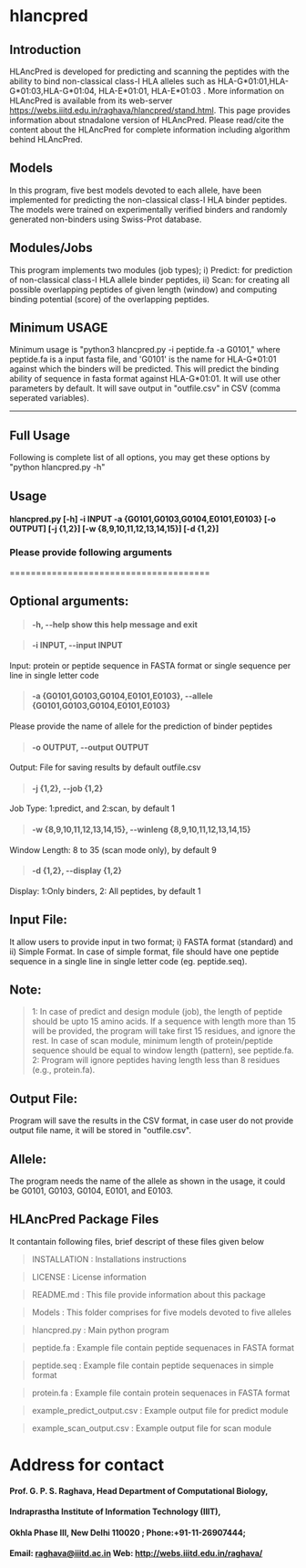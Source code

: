 # hlancpred
## Introduction
HLAncPred is developed for predicting and scanning the peptides with the ability to bind non-classical class-I HLA alleles such as HLA-G\*01:01,HLA-G\*01:03,HLA-G\*01:04, HLA-E\*01:01, HLA-E\*01:03 . More information on HLAncPred is available from its web-server https://webs.iiitd.edu.in/raghava/hlancpred/stand.html. This page provides information about stnadalone version of HLAncPred. Please read/cite the content about the HLAncPred for complete information including algorithm behind HLAncPred.

## Models
In this program, five best models devoted to each allele, have been implemented for predicting the non-classical class-I HLA binder peptides. The models were trained on experimentally verified binders and randomly generated non-binders using Swiss-Prot database.

## Modules/Jobs
This program implements two modules (job types); i) Predict: for prediction of non-classical class-I HLA allele binder peptides, ii) Scan: for creating all possible overlapping peptides of given length (window) and computing binding  potential (score) of the overlapping peptides.

## Minimum USAGE
Minimum usage is "python3 hlancpred.py -i peptide.fa -a G0101," where peptide.fa is a input fasta file, and 'G0101' is the name for HLA-G\*01:01 against which the binders will be predicted. This will predict the binding ability of sequence in fasta format against HLA-G\*01:01. It will use other parameters by default. It will save output in "outfile.csv" in CSV (comma seperated variables).

-------------------------------------------------------------------------------------------------------------

## Full Usage
Following is complete list of all options, you may get these options by "python hlancpred.py -h"


## Usage
#### hlancpred.py [-h] -i INPUT -a {G0101,G0103,G0104,E0101,E0103} [-o OUTPUT] [-j {1,2}] [-w {8,9,10,11,12,13,14,15}] [-d {1,2}]


### Please provide following arguments
======================================

## Optional arguments:
  >#### -h, --help            show this help message and exit
  
  >#### -i INPUT, --input INPUT
  Input: protein or peptide sequence in FASTA format or single sequence per line in single letter code
                        
  >#### -a {G0101,G0103,G0104,E0101,E0103}, --allele {G0101,G0103,G0104,E0101,E0103}
  Please provide the name of allele for the prediction of binder peptides
                        
  >#### -o OUTPUT, --output OUTPUT
  Output: File for saving results by default outfile.csv
  >#### -j {1,2}, --job {1,2}
  Job Type: 1:predict, and 2:scan, by default 1
  >#### -w {8,9,10,11,12,13,14,15}, --winleng {8,9,10,11,12,13,14,15}
  Window Length: 8 to 35 (scan mode only), by default 9
  >#### -d {1,2}, --display {1,2}
  Display: 1:Only binders, 2: All peptides, by default 1

## **Input File:** 
It allow users to provide input in two format; i) FASTA format (standard) and ii) Simple Format. In case of simple format, file should have one peptide sequence in a single line in single letter code (eg. peptide.seq). 


## **Note:**
>1: In case of predict and design module (job), the length of peptide should be upto 15 amino acids. If a sequence with length more than 15 will be provided, the program will take first 15 residues, and ignore the rest. In case of scan module, minimum length of protein/peptide sequence should be equal to window length (pattern), see peptide.fa.
>2: Program will ignore peptides having length less than 8 residues (e.g., protein.fa).

## **Output File:** 
Program will save the results in the CSV format, in case user do not provide output file name, it will be stored in "outfile.csv".

## **Allele:** 
The program needs the name of the allele as shown in the usage, it could be G0101, G0103, G0104, E0101, and E0103.

## HLAncPred Package Files
It contantain following files, brief descript of these files given below

>INSTALLATION  			: Installations instructions

>LICENSE       			: License information

>README.md     			: This file provide information about this package

>Models           		: This folder comprises for five models devoted to five alleles

>hlancpred.py 			: Main python program 

>peptide.fa			: Example file contain peptide sequenaces in FASTA format

>peptide.seq			: Example file contain peptide sequenaces in simple format

>protein.fa			: Example file contain protein sequenaces in FASTA format 

>example_predict_output.csv	: Example output file for predict module

>example_scan_output.csv		: Example output file for scan module

# Address for contact
#### Prof. G. P. S. Raghava, Head Department of Computational Biology,            
#### Indraprastha Institute of Information Technology (IIIT), 
#### Okhla Phase III, New Delhi 110020 ; Phone:+91-11-26907444; 
#### Email: raghava@iiitd.ac.in  Web: http://webs.iiitd.edu.in/raghava/
